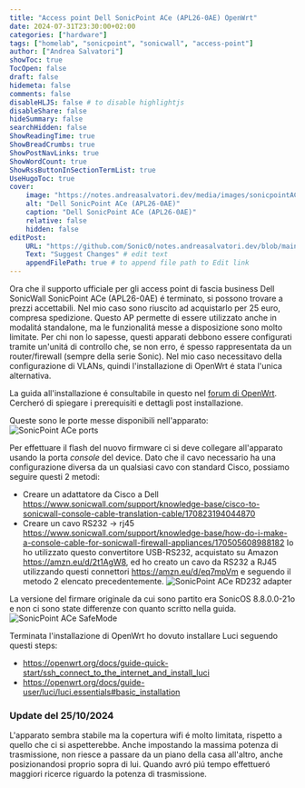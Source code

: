 ```yaml
---
title: "Access point Dell SonicPoint ACe (APL26-0AE) OpenWrt"
date: 2024-07-31T23:30:00+02:00
categories: ["hardware"]
tags: ["homelab", "sonicpoint", "sonicwall", "access-point"]
author: ["Andrea Salvatori"]
showToc: true
TocOpen: false
draft: false
hidemeta: false
comments: false
disableHLJS: false # to disable highlightjs
disableShare: false
hideSummary: false
searchHidden: false
ShowReadingTime: true
ShowBreadCrumbs: true
ShowPostNavLinks: true
ShowWordCount: true
ShowRssButtonInSectionTermList: true
UseHugoToc: true
cover:
    image: "https://notes.andreasalvatori.dev/media/images/sonicpointACe.jpg"
    alt: "Dell SonicPoint ACe (APL26-0AE)"
    caption: "Dell SonicPoint ACe (APL26-0AE)"
    relative: false
    hidden: false
editPost:
    URL: "https://github.com/Sonic0/notes.andreasalvatori.dev/blob/main/content"
    Text: "Suggest Changes" # edit text
    appendFilePath: true # to append file path to Edit link
---
```


Ora che il supporto ufficiale per gli access point di fascia business Dell SonicWall SonicPoint ACe (APL26-0AE) é terminato, si possono trovare a prezzi accettabili. 
Nel mio caso sono riuscito ad acquistarlo per 25 euro, compresa spedizione. 
Questo AP permette di essere utilizzato anche in modalitá standalone, ma le funzionalitá messe a disposizione sono molto limitate. 
Per chi non lo sapesse, questi apparati debbono essere configurati tramite un'unitá di controllo che, se non erro, é spesso rappresentata da un router/firewall (sempre della serie Sonic).
Nel mio caso necessitavo della configurazione di VLANs, quindi l'installazione di OpenWrt é stata l'unica alternativa.

La guida all'installazione é consultabile in questo nel [forum di OpenWrt](https://forum.openwrt.org/t/experiences-with-sonicpoint-ace-with-openwrt/61456). Cercheró di spiegare i prerequisiti e dettagli post installazione.

Queste sono le porte messe disponibili nell'apparato:
![SonicPoint ACe ports](/media/images/dell-sonicpoint-ace-available-ports.jpg)

Per effettuare il flash del nuovo firmware ci si deve collegare all'apparato usando la porta _console_ del device. 
Dato che il cavo necessario ha una configurazione diversa da un qualsiasi cavo con standard Cisco, possiamo seguire questi 2 metodi:
- Creare un adattatore da Cisco a Dell https://www.sonicwall.com/support/knowledge-base/cisco-to-sonicwall-console-cable-translation-cable/170823194044870
- Creare un cavo RS232 -> rj45 https://www.sonicwall.com/support/knowledge-base/how-do-i-make-a-console-cable-for-sonicwall-firewall-appliances/170505608988182
Io ho utilizzato questo convertitore USB-RS232, acquistato su Amazon https://amzn.eu/d/2t1AgW8, ed ho creato un cavo da RS232 a RJ45 utilizzando questi connettori https://amzn.eu/d/eq7mpVm e seguendo il metodo 2 elencato precedentemente.
![SonicPoint ACe RD232 adapter](/media/images/dell-sonicpoint-ace-rd232-adapter.jpg)

La versione del firmare originale da cui sono partito era SonicOS 8.8.0.0-21o e non ci sono state differenze con quanto scritto nella guida.
![SonicPoint ACe SafeMode](/media/images/dell-sonicpoint-ace-safe-mode.jpg)

Terminata l'installazione di OpenWrt ho dovuto installare Luci seguendo questi steps:
- https://openwrt.org/docs/guide-quick-start/ssh_connect_to_the_internet_and_install_luci
- https://openwrt.org/docs/guide-user/luci/luci.essentials#basic_installation

### Update del 25/10/2024
L'apparato sembra stabile ma la copertura wifi é molto limitata, rispetto a quello che ci si aspetterebbe. 
Anche impostando la massima potenza di trasmissione, non riesce a passare da un piano della casa all'altro, anche posizionandosi proprio sopra di lui.
Quando avró piú tempo effettueró maggiori ricerce riguardo la potenza di trasmissione.